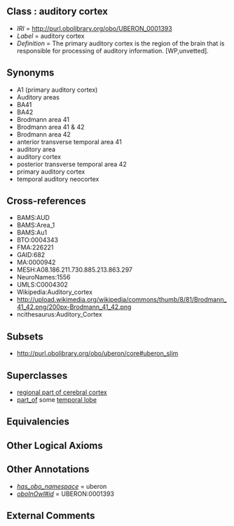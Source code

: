 
## Class : auditory cortex

 * *IRI* = http://purl.obolibrary.org/obo/UBERON_0001393
 * *Label* = auditory cortex
 * *Definition* = The primary auditory cortex is the region of the brain that is responsible for processing of auditory information. [WP,unvetted].

## Synonyms

 * A1 (primary auditory cortex)
 * Auditory areas
 * BA41
 * BA42
 * Brodmann area 41
 * Brodmann area 41 & 42
 * Brodmann area 42
 * anterior transverse temporal area 41
 * auditory area
 * auditory cortex
 * posterior transverse temporal area 42
 * primary auditory cortex
 * temporal auditory neocortex

## Cross-references

 * BAMS:AUD
 * BAMS:Area_1
 * BAMS:Au1
 * BTO:0004343
 * FMA:226221
 * GAID:682
 * MA:0000942
 * MESH:A08.186.211.730.885.213.863.297
 * NeuroNames:1556
 * UMLS:C0004302
 * Wikipedia:Auditory_cortex
 * http://upload.wikimedia.org/wikipedia/commons/thumb/8/81/Brodmann_41_42.png/200px-Brodmann_41_42.png
 * ncithesaurus:Auditory_Cortex

## Subsets

 * http://purl.obolibrary.org/obo/uberon/core#uberon_slim

## Superclasses

 * [regional part of cerebral cortex](../../UBERON/19/UBERON_0002619.md)
 * [part_of](../../BFO/50/BFO_0000050.md) some [temporal lobe](../../UBERON/71/UBERON_0001871.md)

## Equivalencies


## Other Logical Axioms


## Other Annotations

 * *[has_obo_namespace](../../ce/oboInOwl#hasOBONamespace.md)* = uberon
 * *[oboInOwl#id](../../id/oboInOwl#id.md)* = UBERON:0001393

## External Comments

